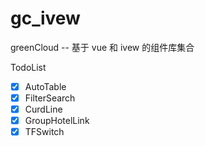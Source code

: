 # gc_ivew

greenCloud -- 基于 vue 和 ivew 的组件库集合

TodoList

- [x] AutoTable
- [x] FilterSearch
- [x] CurdLine
- [x] GroupHotelLink
- [x] TFSwitch

